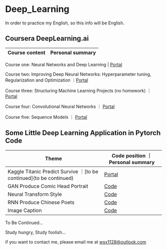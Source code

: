 # Deep_Learning

In order to practice my English, so this info will be English.

## Coursera DeepLearning.ai

Course content| Personal summary
|-|-|

Course one: Neural Networks and Deep Learning | [Portal](http://wsx1128.cn/2020/03/10/逻辑回归-深度学习网络雏型/)

Course two: Improving Deep Neural Networks: Hyperparameter tuning, Regularization and Optimization ｜[Portal](http://wsx1128.cn/2020/03/11/改善深层神经网络/)

Course three: Structuring Machine Learning Projects (no homework) ｜[Portal](http://wsx1128.cn/2020/03/06/Deep-learning-of-Structuring-Machine-Learning-Projects/)

Course four: Convolutional Neural Networks ｜ [Portal](http://wsx1128.cn/2020/03/12/卷积神经网络/)

Course five: Sequence Models ｜ [Portal](http://wsx1128.cn/2020/03/15/基于RNN的序列模型总结/)


## Some Little Deep Learning Application in Pytorch Code

Theme | Code position ｜ Personal summary
|-|-|
Kaggle Titanic Predict Survive ｜[to be continued](to be continued) | [Portal](http://wsx1128.cn/2020/03/11/Kaggle-Titanic-生存预测/)
GAN Produce Comic Head Portrait | [Code](https://github.com/CrazyFnOption/Deep_Learning/tree/master/Practice/GAN-little-net) | [Portal](http://wsx1128.cn/2020/03/14/GAN对抗网络生成动漫图像-基于pytorch框架的小应用/)
Neural Transform Style | [Code](https://github.com/CrazyFnOption/Deep_Learning/tree/master/Practice/Neural-Transform-Style) | [Portal](http://wsx1128.cn/2020/03/14/风格迁移-基于pytorch框架的图片生成模型/)
RNN Produce Chinese Poets | [Code](https://github.com/CrazyFnOption/Deep_Learning/tree/master/Practice/RNN_Poets) | [Portal](http://wsx1128.cn/2020/03/15/RNN生成唐诗宋词-基于深度学习框架pytorch/)
Image Caption | [Code](https://github.com/CrazyFnOption/Deep_Learning/tree/master/Practice/Image_Caption) | [Portal](http://wsx1128.cn/2020/03/15/Image-Caption-基于pytorch深度学习框架的图像描述/)

To Be Continued...

Study hungry, Study foolish...

if you want to contact me, please email me at wsx1128@outlook.com
